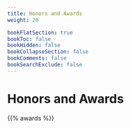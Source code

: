 ```yaml
---
title: Honors and Awards
weight: 20

bookFlatSection: true
bookToc: false
bookHidden: false
bookCollapseSection: false
bookComments: false
bookSearchExclude: false
---
```


# Honors and Awards
{{% awards %}}